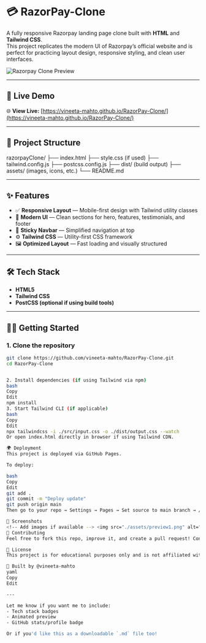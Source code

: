 # 💳 RazorPay-Clone

A fully responsive Razorpay landing page clone built with **HTML** and **Tailwind CSS**.  
This project replicates the modern UI of Razorpay’s official website and is perfect for practicing layout design, responsive styling, and clean user interfaces.

![Razorpay Clone Preview](./assets/preview.png) <!-- Replace with actual path if available -->

---

## 🚀 Live Demo

🌐 **View Live:** [https://vineeta-mahto.github.io/RazorPay-Clone/](https://vineeta-mahto.github.io/RazorPay-Clone/)

---

## 📁 Project Structure

razorpayClone/
├── index.html
├── style.css (if used)
├── tailwind.config.js
├── postcss.config.js
├── dist/ (build output)
├── assets/ (images, icons, etc.)
└── README.md


---

## ✨ Features

- ✅ **Responsive Layout** — Mobile-first design with Tailwind utility classes
- 🌈 **Modern UI** — Clean sections for hero, features, testimonials, and footer
- 🧭 **Sticky Navbar** — Simplified navigation at top
- ⚙️ **Tailwind CSS** — Utility-first CSS framework
- 🖼️ **Optimized Layout** — Fast loading and visually structured

---

## 🛠️ Tech Stack

- **HTML5**
- **Tailwind CSS**
- **PostCSS (optional if using build tools)**

---

## 🧑‍💻 Getting Started

### 1. Clone the repository

```bash
git clone https://github.com/vineeta-mahto/RazorPay-Clone.git
cd RazorPay-Clone


2. Install dependencies (if using Tailwind via npm)
bash
Copy
Edit
npm install
3. Start Tailwind CLI (if applicable)
bash
Copy
Edit
npx tailwindcss -i ./src/input.css -o ./dist/output.css --watch
Or open index.html directly in browser if using Tailwind CDN.

🌍 Deployment
This project is deployed via GitHub Pages.

To deploy:

bash
Copy
Edit
git add .
git commit -m "Deploy update"
git push origin main
Then go to your repo → Settings → Pages → Set source to main branch → / (root) folder.

📸 Screenshots
<!-- Add images if available --> <img src="./assets/preview1.png" alt="Hero Section" width="100%"> <img src="./assets/preview2.png" alt="Features Section" width="100%">
🤝 Contributing
Feel free to fork this repo, improve it, and create a pull request! Contributions are welcome ✨

📜 License
This project is for educational purposes only and is not affiliated with Razorpay.

🧡 Built by @vineeta-mahto
yaml
Copy
Edit

---

Let me know if you want me to include:
- Tech stack badges
- Animated preview
- GitHub stats/profile badge

Or if you'd like this as a downloadable `.md` file too!